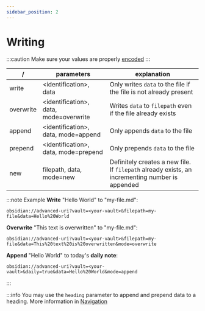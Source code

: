 ```yaml
---
sidebar_position: 2
---
```


# Writing

:::caution
Make sure your values are properly [encoded](../concepts/encoding.md)
:::

| /         | parameters                              | explanation                                                                                     |
| --------- | --------------------------------------- | ----------------------------------------------------------------------------------------------- |
| write     | <identification\>, data                 | Only writes `data` to the file if the file is not already present                               |
| overwrite | <identification\>, data, mode=overwrite | Writes `data` to `filepath` even if the file already exists                                     |
| append    | <identification\>, data, mode=append    | Only appends `data` to the file                                                                 |
| prepend   | <identification\>, data, mode=prepend   | Only prepends `data` to the file                                                                |
| new       | filepath, data, mode=new                | Definitely creates a new file. If `filepath` already exists, an incrementing number is appended |

:::note Example
**Write** "Hello World" to "my-file.md":
```uri
obsidian://advanced-uri?vault=<your-vault>&filepath=my-file&data=Hello%20World
```

**Overwrite** "This text is overwritten" to "my-file.md":
```uri
obsidian://advanced-uri?vault=<your-vault>&filepath=my-file&data=This%20text%20is%20overwritten&mode=overwrite
```

**Append** "Hello World" to today's **daily note**:
```uri
obsidian://advanced-uri?vault=<your-vault>&daily=true&data=Hello%20World&mode=append
```
:::

:::info
You may use the `heading` parameter to append and prepend data to a heading. More information in [Navigation](navigation.md)